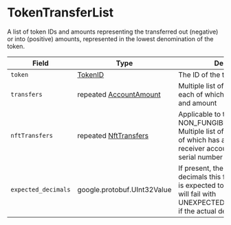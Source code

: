 # TokenTransferList

A list of token IDs and amounts representing the transferred out (negative) or into (positive) amounts, represented in the lowest denomination of the token.

| Field               | Type                                                        | Description                                                                                                                                                                                                                                         |
| ------------------- | ----------------------------------------------------------- | --------------------------------------------------------------------------------------------------------------------------------------------------------------------------------------------------------------------------------------------------- |
| `token`             | [TokenID](tokenid.md)                                       | The ID of the token                                                                                                                                                                                                                                 |
| `transfers`         | repeated [AccountAmount](accountamount.md)                  | Multiple list of AccountAmounts, each of which has an account and amount                                                                                                                                                                            |
| `nftTransfers`      | repeated [NftTransfers](nfttransfer.md)                     | Applicable to tokens of type NON\_FUNGIBLE\_UNIQUE. Multiple list of NftTransfers, each of which has a sender and receiver account, including the serial number of the NFT              |
| `expected_decimals` | google.protobuf.UInt32Value | If present, the number of decimals this fungible token type is expected to have. The transfer will fail with UNEXPECTED\_TOKEN\_DECIMALS if the actual decimals differ. |
